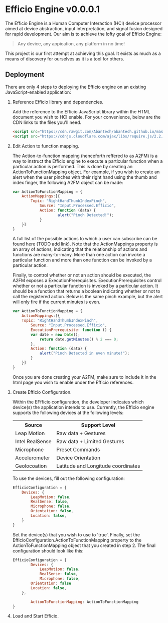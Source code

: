Efficio Engine v0.0.0.1
=======================

The Efficio Engine is a Human Computer Interaction (HCI) device processor aimed at device abstraction, input interpretation, and signal fusion designed for rapid development. Our aim is to achieve the lofty goal of Efficio Engine:
>Any device, any appication, any platform in no time!

This project is our first attempt at achieving this goal. It exists as much as a means of discovery for ourselves as it is a tool for others.

Deployment
----------
There are only 4 steps to deploying the Efficio engine on an existing JavaScript-enabled application:

1. Reference Efficio library and dependencies.

	Add the reference to the Efficio JavaScript library within the HTML document you wish to HCI enable. For your convenience, below are the CDN links to the files you'll need.

	```html
	<script src="https://cdn.rawgit.com/Abantech/abantech.github.io/master/Farside%20Integration/AutoDesk/AutoCADEndUser/scripts/EfficioIntegration/Configuration/RequireConfiguration.js"></script>
	<script src="https://cdnjs.cloudflare.com/ajax/libs/require.js/2.2.0/require.min.js"></script>
	```

2. Edit Action to function mapping.
  
	The Action-to-function mapping (henceforth reffered to as A2FM) is a way to instruct the Efficio engine to execute a particular function when a particular action is performed. This is done by creating an ActionToFunctionMapping object. For example, if you wish to create an alert when the user pinches with their right hand using the thumb and index finger, the following A2FM object can be made:

	```javascript
  	var ActionToFunctionMapping = {
		ActionMappings:[{
			Topic: "RightHandThumbIndexPinch",
          		Source: "Input.Processed.Efficio",
          		Action: function (data) {
              			alert("Pinch Detected!");
          		}
	  	}]
  	}
  	```
  
	A full list of the possible actions to which a user can subscribe can be found here (TODO add link).  Note that the ActionMappings property is an array of actions, indicating that the relationship of actions and functions are many-to-many. More than one action can invoke a particular function and more than one function can be invoked  by a particular action.

	Finally, to control whether or not an action should be executed, the A2FM exposes a ExecutionPrerequisites. ExecutionPrerequisites control whether or not a particular function is invoked by a particular action. It should be a function that returns a boolean indicating whether or not to call the registered action. Below is the same pinch example, but the alert will only fire if the current minutes is even.

	```javascript
  	var ActionToFunctionMapping = {
  		ActionMappings:[{
		Topic: "RightHandThumbIndexPinch",
    		Source: "Input.Processed.Efficio",
      		ExecutionPrerequisite: function () {
			var date = new Date();
        		return date.getMinutes() % 2 === 0;
      		},
      		Action: function (data) {
        		alert("Pinch Detected in even minute!");
    		}
		}]
  	}
	```
	
	Once you are done creating your A2FM, make sure to include it in the html page you wish to enable under the Efficio references.

3. Create Efficio Configuration.

	Within the EFfficio configuration, the developer indicates which device(s) the application intends to use. Currently, the Efficio engine supports the following devices at the following levels:
  
  	<table>
    		<tr>
    			<th>Source</th>
    			<th>Support Level</th>
		</tr>
    		<tr>
        		<td>Leap Motion</td>
        		<td>Raw data + Gestures</td>
    		</tr>
    		<tr>
        		<td>Intel RealSense</td>
		        <td>Raw data + Limited Gestures</td>
    		</tr>
    		<tr>
        		<td>Microphone</td>
        		<td>Preset Commands</td>
    		</tr>
    		<tr>
        		<td>Accelerometer</td>
        		<td>Device Orientation</td>
    		</tr>
    		<tr>
        		<td>Geolocoation</td>
        		<td>Latitude and Longitude coordinates</td>
    		</tr>	
  	</table>

	To use the devices, fill out the following configuration:
	
	```JavaScript
	EfficioConfiguration = {
  		Devices: {
  			LeapMotion: false,
  			RealSense: false,
  			Microphone: false,
  			Orientation: false,
  			Location: false,	
  		}
	}
	```

	Set the device(s) that you wish to use to 'true'.  Finally, set the EfficioConfiguration.ActionToFunctionMapping property to the ActionToFunctionMapping object that you created in step 2. The final configuration should look like this:

	```javascript
	EfficioConfiguration = {
    		Devices: {
        		LeapMotion: false,
        		RealSense: false,
	        	Microphone: false,
			Orientation: false
			Location: false,	
	   	},

    		ActionToFunctionMapping: ActionToFunctionMapping
	}
	```

4. Load and Start Efficio.
